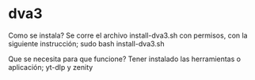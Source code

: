# dva3
Como se instala?
Se corre el archivo install-dva3.sh con permisos, con la siguiente instrucción; sudo bash install-dva3.sh

Que se necesita para que funcione?
Tener instalado las herramientas o aplicación; yt-dlp y zenity

